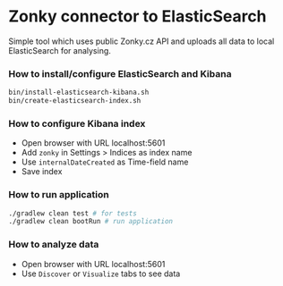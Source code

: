 # Zonky connector to ElasticSearch

Simple tool which uses public Zonky.cz API and uploads all data to local ElasticSearch for analysing.

### How to install/configure ElasticSearch and Kibana

```bash
bin/install-elasticsearch-kibana.sh
bin/create-elasticsearch-index.sh
```

### How to configure Kibana index

- Open browser with URL localhost:5601
- Add `zonky` in Settings > Indices as index name
- Use `internalDateCreated` as Time-field name
- Save index

### How to run application

```bash
./gradlew clean test # for tests
./gradlew clean bootRun # run application
```

### How to analyze data
- Open browser with URL localhost:5601
- Use `Discover` or `Visualize` tabs to see data
